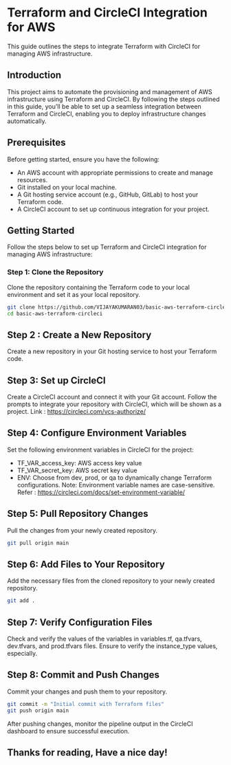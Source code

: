 # Terraform and CircleCI Integration for AWS

This guide outlines the steps to integrate Terraform with CircleCI for managing AWS infrastructure.

## Introduction

This project aims to automate the provisioning and management of AWS infrastructure using Terraform and CircleCI. By following the steps outlined in this guide, you'll be able to set up a seamless integration between Terraform and CircleCI, enabling you to deploy infrastructure changes automatically.

## Prerequisites

Before getting started, ensure you have the following:

- An AWS account with appropriate permissions to create and manage resources.
- Git installed on your local machine.
- A Git hosting service account (e.g., GitHub, GitLab) to host your Terraform code.
- A CircleCI account to set up continuous integration for your project.

## Getting Started

Follow the steps below to set up Terraform and CircleCI integration for managing AWS infrastructure:

### Step 1: Clone the Repository

Clone the repository containing the Terraform code to your local environment and set it as your local repository.

```bash
git clone https://github.com/VIJAYAKUMARAN03/basic-aws-terraform-circleci.git
cd basic-aws-terraform-circleci
```

## Step 2 : Create a New Repository
Create a new repository in your Git hosting service to host your Terraform code.

## Step 3: Set up CircleCI
Create a CircleCI account and connect it with your Git account. Follow the prompts to integrate your repository with CircleCI, which will be shown as a project.
Link : https://circleci.com/vcs-authorize/

## Step 4: Configure Environment Variables
Set the following environment variables in CircleCI for the project:
- TF_VAR_access_key: AWS access key value
- TF_VAR_secret_key: AWS secret key value
- ENV: Choose from dev, prod, or qa to dynamically change Terraform configurations.
Note: Environment variable names are case-sensitive.
Refer : https://circleci.com/docs/set-environment-variable/

## Step 5: Pull Repository Changes
Pull the changes from your newly created repository.
```bash
git pull origin main
```

## Step 6: Add Files to Your Repository
Add the necessary files from the cloned repository to your newly created repository.
```bash
git add .
```

## Step 7: Verify Configuration Files
Check and verify the values of the variables in variables.tf, qa.tfvars, dev.tfvars, and prod.tfvars files. Ensure to verify the instance_type values, especially.

## Step 8: Commit and Push Changes
Commit your changes and push them to your repository.
```bash
git commit -m "Initial commit with Terraform files"
git push origin main
```

After pushing changes, monitor the pipeline output in the CircleCI dashboard to ensure successful execution.


## Thanks for reading, Have a nice day!
